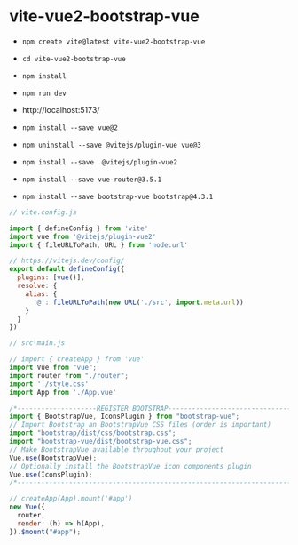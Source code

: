 # vite-vue2-bootstrap-vue

- `npm create vite@latest vite-vue2-bootstrap-vue`
- `cd vite-vue2-bootstrap-vue`
- `npm install`
- `npm run dev`
- http://localhost:5173/

- `npm install --save vue@2`
- `npm uninstall --save @vitejs/plugin-vue vue@3`
- `npm install --save  @vitejs/plugin-vue2`
- `npm install --save vue-router@3.5.1`
- `npm install --save bootstrap-vue bootstrap@4.3.1`

```js
// vite.config.js

import { defineConfig } from 'vite'
import vue from '@vitejs/plugin-vue2'
import { fileURLToPath, URL } from 'node:url'

// https://vitejs.dev/config/
export default defineConfig({
  plugins: [vue()],
  resolve: {
    alias: {
      '@': fileURLToPath(new URL('./src', import.meta.url))
    }
  }
})
```

```js
// src\main.js

// import { createApp } from 'vue'
import Vue from "vue";
import router from "./router";
import './style.css'
import App from './App.vue'

/*--------------------REGISTER BOOTSTRAP---------------------------------*/
import { BootstrapVue, IconsPlugin } from "bootstrap-vue";
// Import Bootstrap an BootstrapVue CSS files (order is important)
import "bootstrap/dist/css/bootstrap.css";
import "bootstrap-vue/dist/bootstrap-vue.css";
// Make BootstrapVue available throughout your project
Vue.use(BootstrapVue);
// Optionally install the BootstrapVue icon components plugin
Vue.use(IconsPlugin);
/*-----------------------------------------------------------------------*/

// createApp(App).mount('#app')
new Vue({
  router,
  render: (h) => h(App),
}).$mount("#app");

```
